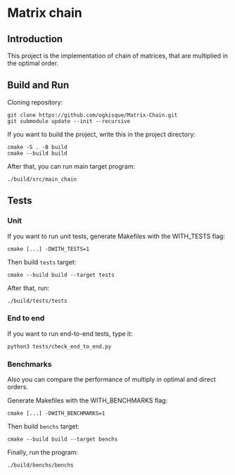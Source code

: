 # Matrix chain

## Introduction

This project is the implementation of chain of matrices, that are multiplied in the optimal order.

## Build and Run

Cloning repository:
```
git clone https://github.com/ogkisque/Matrix-Chain.git
git submodule update --init --recursive
```

If you want to build the project, write this in the project directory:
```
cmake -S . -B build
cmake --build build
```

After that, you can run main target program:

```
./build/src/main_chain
```

## Tests
### Unit

If you want to run unit tests, generate Makefiles with the WITH_TESTS flag:
```
cmake [...] -DWITH_TESTS=1
```

Then build `tests` target:
```
cmake --build build --target tests
```

After that, run:
```
./build/tests/tests
```

### End to end

If you want to run end-to-end tests, type it:
```
python3 tests/check_end_to_end.py
```

### Benchmarks

Also you can compare the performance of multiply in optimal and direct orders.

Generate Makefiles with the WITH_BENCHMARKS flag:
```
cmake [...] -DWITH_BENCHMARKS=1
```

Then build `benchs` target:
```
cmake --build build --target benchs
```

Finally, run the program:
```
./build/benchs/benchs
```

